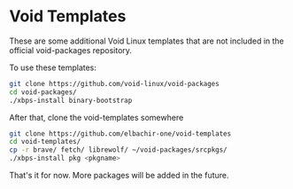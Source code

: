 # Void Templates

These are some additional Void Linux templates that are not included in
the official void-packages repository.

To use these templates:

```bash 
git clone https://github.com/void-linux/void-packages
cd void-packages/
./xbps-install binary-bootstrap
```

After that, clone the void-templates somewhere

```bash 
git clone https://github.com/elbachir-one/void-templates
cd void-templates/
cp -r brave/ fetch/ librewolf/ ~/void-packages/srcpkgs/
./xbps-install pkg <pkgname>
```

That's it for now. More packages will be added in the future.
